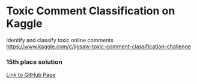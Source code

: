 # Toxic Comment Classification on Kaggle

Identify and classify toxic online comments https://www.kaggle.com/c/jigsaw-toxic-comment-classification-challenge

### 15th place solution

[Link to GitHub Page](https://imrahulr.github.io/nlp/kaggle/2018/01/12/toxic-comment-classification.html)
